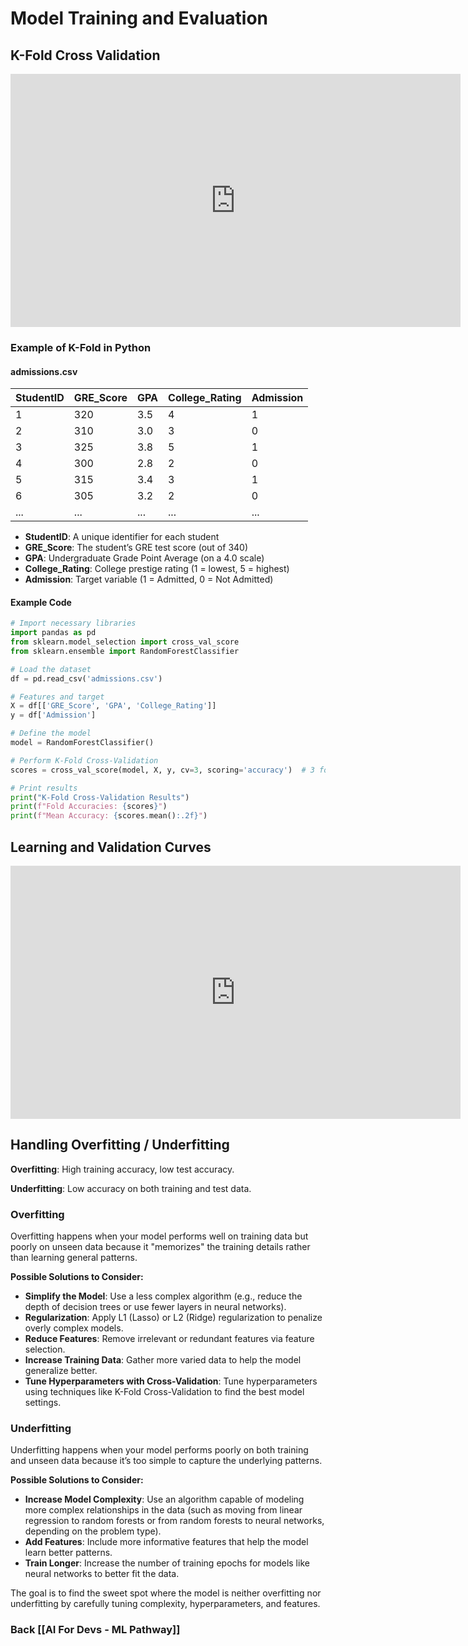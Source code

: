 # Model Training and Evaluation

## K-Fold Cross Validation
<iframe width="720" height="405" src="https://www.youtube.com/embed/TIgfjmp-4BA?si=1K3CkHT7KOZImNP0" title="YouTube video player" frameborder="0" allow="accelerometer; autoplay; clipboard-write; encrypted-media; gyroscope; picture-in-picture; web-share" referrerpolicy="strict-origin-when-cross-origin" allowfullscreen></iframe>

### Example of K-Fold in Python

#### admissions.csv

| StudentID | GRE_Score | GPA | College_Rating | Admission |
| --------- | --------- | --- | -------------- | --------- |
| 1         | 320       | 3.5 | 4              | 1         |
| 2         | 310       | 3.0 | 3              | 0         |
| 3         | 325       | 3.8 | 5              | 1         |
| 4         | 300       | 2.8 | 2              | 0         |
| 5         | 315       | 3.4 | 3              | 1         |
| 6         | 305       | 3.2 | 2              | 0         |
| ...       | ...       | ... | ...            | ...       |

- **StudentID**: A unique identifier for each student
- **GRE_Score**: The student’s GRE test score (out of 340)
- **GPA**: Undergraduate Grade Point Average (on a 4.0 scale)
- **College_Rating**: College prestige rating (1 = lowest, 5 = highest)
- **Admission**: Target variable (1 = Admitted, 0 = Not Admitted)

#### Example Code
```python
# Import necessary libraries
import pandas as pd
from sklearn.model_selection import cross_val_score
from sklearn.ensemble import RandomForestClassifier

# Load the dataset
df = pd.read_csv('admissions.csv')

# Features and target
X = df[['GRE_Score', 'GPA', 'College_Rating']]
y = df['Admission']

# Define the model
model = RandomForestClassifier()

# Perform K-Fold Cross-Validation
scores = cross_val_score(model, X, y, cv=3, scoring='accuracy')  # 3 folds

# Print results
print("K-Fold Cross-Validation Results")
print(f"Fold Accuracies: {scores}")
print(f"Mean Accuracy: {scores.mean():.2f}")
```

## Learning and Validation Curves
<iframe width="720" height="405" src="https://www.youtube.com/embed/nt5DwCuYY5c?si=BcQEjOVOW5DytrOE" title="YouTube video player" frameborder="0" allow="accelerometer; autoplay; clipboard-write; encrypted-media; gyroscope; picture-in-picture; web-share" referrerpolicy="strict-origin-when-cross-origin" allowfullscreen></iframe>

## Handling Overfitting / Underfitting

**Overfitting**: High training accuracy, low test accuracy.

**Underfitting**: Low accuracy on both training and test data.

### Overfitting

Overfitting happens when your model performs well on training data but poorly on unseen data because it "memorizes" the training details rather than learning general patterns.

**Possible Solutions to Consider:**
- **Simplify the Model**: Use a less complex algorithm (e.g., reduce the depth of decision trees or use fewer layers in neural networks).
- **Regularization**: Apply L1 (Lasso) or L2 (Ridge) regularization to penalize overly complex models.
- **Reduce Features**: Remove irrelevant or redundant features via feature selection.
- **Increase Training Data**: Gather more varied data to help the model generalize better.
- **Tune Hyperparameters with Cross-Validation**: Tune hyperparameters using techniques like K-Fold Cross-Validation to find the best model settings.

### Underfitting

Underfitting happens when your model performs poorly on both training and unseen data because it’s too simple to capture the underlying patterns.

**Possible Solutions to Consider:**
- **Increase Model Complexity**: Use an algorithm capable of modeling more complex relationships in the data (such as moving from linear regression to random forests or from random forests to neural networks, depending on the problem type).
- **Add Features**: Include more informative features that help the model learn better patterns.
- **Train Longer**: Increase the number of training epochs for models like neural networks to better fit the data.

The goal is to find the sweet spot where the model is neither overfitting nor underfitting by carefully tuning complexity, hyperparameters, and features.

### Back [[AI For Devs - ML Pathway]]